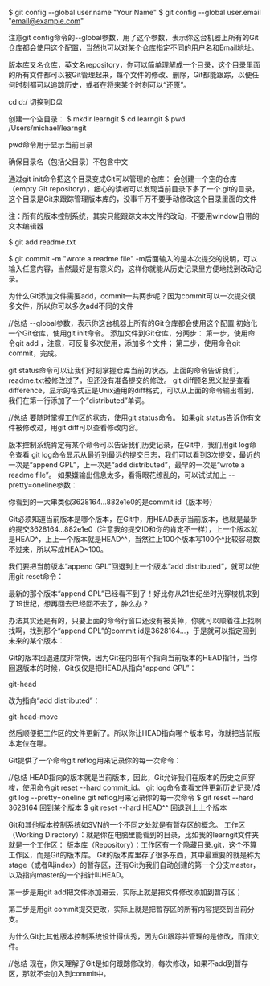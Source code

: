 $ git config --global user.name "Your Name"
$ git config --global user.email "email@example.com"

注意git config命令的--global参数，用了这个参数，表示你这台机器上所有的Git仓库都会使用这个配置，当然也可以对某个仓库指定不同的用户名和Email地址。

版本库又名仓库，英文名repository，你可以简单理解成一个目录，这个目录里面的所有文件都可以被Git管理起来，每个文件的修改、删除，Git都能跟踪，以便任何时刻都可以追踪历史，或者在将来某个时刻可以“还原”。

cd d:/  切换到D盘

创建一个空目录：
$ mkdir learngit
$ cd learngit
$ pwd
/Users/michael/learngit

pwd命令用于显示当前目录

确保目录名（包括父目录）不包含中文

通过git init命令把这个目录变成Git可以管理的仓库：
会创建一个空的仓库（empty Git repository），细心的读者可以发现当前目录下多了一个.git的目录，这个目录是Git来跟踪管理版本库的，没事千万不要手动修改这个目录里面的文件

注：所有的版本控制系统，其实只能跟踪文本文件的改动，不要用window自带的文本编辑器

$ git add readme.txt

$ git commit -m "wrote a readme file"
-m后面输入的是本次提交的说明，可以输入任意内容，当然最好是有意义的，这样你就能从历史记录里方便地找到改动记录。

为什么Git添加文件需要add，commit一共两步呢？因为commit可以一次提交很多文件，所以你可以多次add不同的文件



//总结
--global参数，表示你这台机器上所有的Git仓库都会使用这个配置
初始化一个Git仓库，使用git init命令。
添加文件到Git仓库，分两步：
第一步，使用命令git add <file> ，注意，可反复多次使用，添加多个文件；
第二步，使用命令git commit，完成。

git status命令可以让我们时刻掌握仓库当前的状态，上面的命令告诉我们，readme.txt被修改过了，但还没有准备提交的修改。
git diff顾名思义就是查看difference，显示的格式正是Unix通用的diff格式，可以从上面的命令输出看到，我们在第一行添加了一个“distributed”单词。

//总结
要随时掌握工作区的状态，使用git status命令。
如果git status告诉你有文件被修改过，用git diff可以查看修改内容。

版本控制系统肯定有某个命令可以告诉我们历史记录，在Git中，我们用git log命令查看
git log命令显示从最近到最远的提交日志，我们可以看到3次提交，最近的一次是“append GPL”，上一次是“add distributed”，最早的一次是“wrote a readme file”。 如果嫌输出信息太多，看得眼花缭乱的，可以试试加上 --pretty=oneline参数：

你看到的一大串类似3628164...882e1e0的是commit id（版本号）

Git必须知道当前版本是哪个版本，在Git中，用HEAD表示当前版本，也就是最新的提交3628164...882e1e0（注意我的提交ID和你的肯定不一样），上一个版本就是HEAD^，上上一个版本就是HEAD^^，当然往上100个版本写100个^比较容易数不过来，所以写成HEAD~100。

我们要把当前版本“append GPL”回退到上一个版本“add distributed”，就可以使用git reset命令：

最新的那个版本“append GPL”已经看不到了！好比你从21世纪坐时光穿梭机来到了19世纪，想再回去已经回不去了，肿么办？

办法其实还是有的，只要上面的命令行窗口还没有被关掉，你就可以顺着往上找啊找啊，找到那个“append GPL”的commit id是3628164...，于是就可以指定回到未来的某个版本：

Git的版本回退速度非常快，因为Git在内部有个指向当前版本的HEAD指针，当你回退版本的时候，Git仅仅是把HEAD从指向“append GPL”：

git-head

改为指向“add distributed”：

git-head-move

然后顺便把工作区的文件更新了。所以你让HEAD指向哪个版本号，你就把当前版本定位在哪。

Git提供了一个命令git reflog用来记录你的每一次命令：

//总结
HEAD指向的版本就是当前版本，因此，Git允许我们在版本的历史之间穿梭，使用命令git reset --hard commit_id。
git log命令查看文件更新历史记录//$ git log --pretty=oneline
git reflog用来记录你的每一次命令
$ git reset --hard 3628164 回到某个版本
$ git reset --hard HEAD^^ 回退到上上个版本


Git和其他版本控制系统如SVN的一个不同之处就是有暂存区的概念。
工作区（Working Directory）：就是你在电脑里能看到的目录，比如我的learngit文件夹就是一个工作区：
版本库（Repository）：工作区有一个隐藏目录.git，这个不算工作区，而是Git的版本库。
Git的版本库里存了很多东西，其中最重要的就是称为stage（或者叫index）的暂存区，还有Git为我们自动创建的第一个分支master，以及指向master的一个指针叫HEAD。

第一步是用git add把文件添加进去，实际上就是把文件修改添加到暂存区；

第二步是用git commit提交更改，实际上就是把暂存区的所有内容提交到当前分支。

为什么Git比其他版本控制系统设计得优秀，因为Git跟踪并管理的是修改，而非文件。

//总结
现在，你又理解了Git是如何跟踪修改的，每次修改，如果不add到暂存区，那就不会加入到commit中。